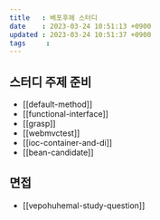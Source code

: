 ```yaml
---
title   : 베포후헤 스터디
date    : 2023-03-24 10:51:13 +0900
updated : 2023-03-24 10:51:37 +0900
tags     : 
---
```


## 스터디 주제 준비

- [[default-method]]
- [[functional-interface]]
- [[grasp]]
- [[webmvctest]]
- [[ioc-container-and-di]]
- [[bean-candidate]]

## 면접
- [[vepohuhemal-study-question]]